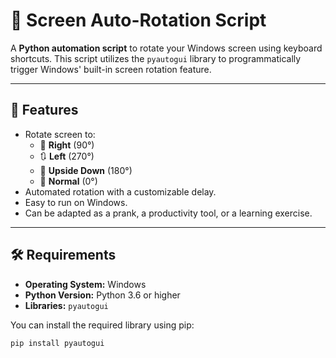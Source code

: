 # 📂 Screen Auto-Rotation Script

A **Python automation script** to rotate your Windows screen using keyboard shortcuts. This script utilizes the `pyautogui` library to programmatically trigger Windows' built-in screen rotation feature.

---

## 🚀 Features

* Rotate screen to:
    * 🔄 **Right** (90°)
    * 🔃 **Left** (270°)
    * 🔁 **Upside Down** (180°)
    * 🔼 **Normal** (0°)
* Automated rotation with a customizable delay.
* Easy to run on Windows.
* Can be adapted as a prank, a productivity tool, or a learning exercise.

---

## 🛠️ Requirements

* **Operating System:** Windows
* **Python Version:** Python 3.6 or higher
* **Libraries:** `pyautogui`

You can install the required library using pip:

```bash
pip install pyautogui
